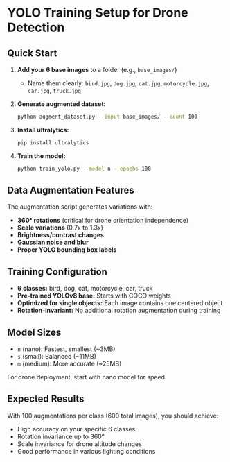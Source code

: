 # YOLO Training Setup for Drone Detection

## Quick Start

1. **Add your 6 base images** to a folder (e.g., `base_images/`)
   - Name them clearly: `bird.jpg`, `dog.jpg`, `cat.jpg`, `motorcycle.jpg`, `car.jpg`, `truck.jpg`

2. **Generate augmented dataset:**
   ```bash
   python augment_dataset.py --input base_images/ --count 100
   ```

3. **Install ultralytics:**
   ```bash
   pip install ultralytics
   ```

4. **Train the model:**
   ```bash
   python train_yolo.py --model n --epochs 100
   ```

## Data Augmentation Features

The augmentation script generates variations with:
- **360° rotations** (critical for drone orientation independence)
- **Scale variations** (0.7x to 1.3x)
- **Brightness/contrast changes**
- **Gaussian noise and blur**
- **Proper YOLO bounding box labels**

## Training Configuration

- **6 classes:** bird, dog, cat, motorcycle, car, truck
- **Pre-trained YOLOv8 base:** Starts with COCO weights
- **Optimized for single objects:** Each image contains one centered object
- **Rotation-invariant:** No additional rotation augmentation during training

## Model Sizes

- `n` (nano): Fastest, smallest (~3MB)
- `s` (small): Balanced (~11MB)
- `m` (medium): More accurate (~25MB)

For drone deployment, start with nano model for speed.

## Expected Results

With 100 augmentations per class (600 total images), you should achieve:
- High accuracy on your specific 6 classes
- Rotation invariance up to 360°
- Scale invariance for drone altitude changes
- Good performance in various lighting conditions